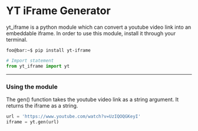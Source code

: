 YT iFrame Generator
================
yt_iframe is a python module which can convert a youtube video link into an embeddable iframe.
In order to use this module, install it through your terminal.

``` console
foo@bar:~$ pip install yt-iframe
```

``` python
# Import statement
from yt_iframe import yt
```
___
### Using the module
The gen() function takes the youtube video link as a string argument. It returns the iframe as a string.
``` python
url = 'https://www.youtube.com/watch?v=UzIQOQGKeyI'
iframe = yt.gen(url)
```
